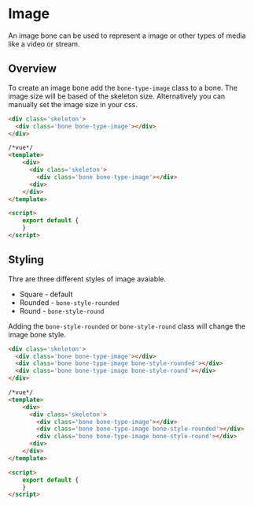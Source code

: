 # Image

An image bone can be used to represent a image or other types of media like a video or stream.

## Overview

To create an image bone add the `bone-type-image` class to a bone. The image size will be based of the skeleton size. Alternatively you can manually set the image size in your css.

```html
<div class='skeleton'>
  <div class='bone bone-type-image'></div>
</div>
```

```html
/*vue*/
<template>
    <div>
      <div class='skeleton'>
        <div class='bone bone-type-image'></div>
      <div>
    </div>
</template>

<script>
    export default {
    }
</script>
```

## Styling

Thre are three different styles of image avaiable.

- Square - default
- Rounded - `bone-style-rounded`
- Round - `bone-style-round`

Adding the `bone-style-rounded` or `bone-style-round` class will change the image bone style.



```html
<div class='skeleton'>
  <div class='bone bone-type-image'></div>
  <div class='bone bone-type-image bone-style-rounded'></div>
  <div class='bone bone-type-image bone-style-round'></div>
</div>
```

```html
/*vue*/
<template>
    <div>
      <div class='skeleton'>
        <div class='bone bone-type-image'></div>
        <div class='bone bone-type-image bone-style-rounded'></div>
        <div class='bone bone-type-image bone-style-round'></div>
      <div>
    </div>
</template>

<script>
    export default {
    }
</script>
```
